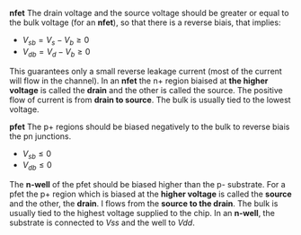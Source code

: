 

**nfet**
The drain voltage and the source voltage should be greater or equal to the bulk voltage (for an **nfet**), so that there is a reverse biais, that implies:

- $V_{sb}=V_{s}-V_{b}\geq 0$
- $V_{db}=V_{d}-V_{b}\geq 0$

This guarantees only a small reverse leakage current (most of the current will flow in the channel). 
In an **nfet** the n+ region biaised at **the higher voltage** is called the **drain** and the other is called the source. The positive flow of current is from **drain to source**. 
The bulk is usually tied to the lowest voltage.




**pfet**
The p+ regions should be biased negatively to the bulk to reverse biais the pn junctions.

- $V_{sb}\leq 0$
- $V_{db}\leq 0$

The **n-well** of the pfet should be biased higher than the p- substrate. For a pfet the p+ region which is biased at the **higher voltage** is called the **source** and the other, the **drain**. I flows from the **source to the drain**.
The bulk is usually tied to the highest voltage supplied to the chip. In an **n-well**, the substrate is connected to $Vss$ and the well to $Vdd$.


